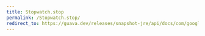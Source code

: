 ```yaml
---
title: Stopwatch.stop
permalink: /Stopwatch.stop/
redirect_to: https://guava.dev/releases/snapshot-jre/api/docs/com/google/common/base/Stopwatch.html#stop--
---
```

